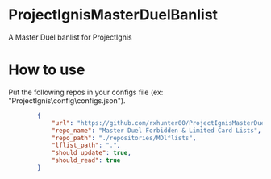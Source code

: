 # ProjectIgnisMasterDuelBanlist
A Master Duel banlist for ProjectIgnis


# How to use
Put the following repos in your configs file (ex: "ProjectIgnis\config\configs.json"). 

```json
		{
			"url": "https://github.com/rxhunter00/ProjectIgnisMasterDuelBanlist",
			"repo_name": "Master Duel Forbidden & Limited Card Lists",
			"repo_path": "./repositories/MDlflists",
			"lflist_path": ".",
			"should_update": true,
			"should_read": true
		}
```
